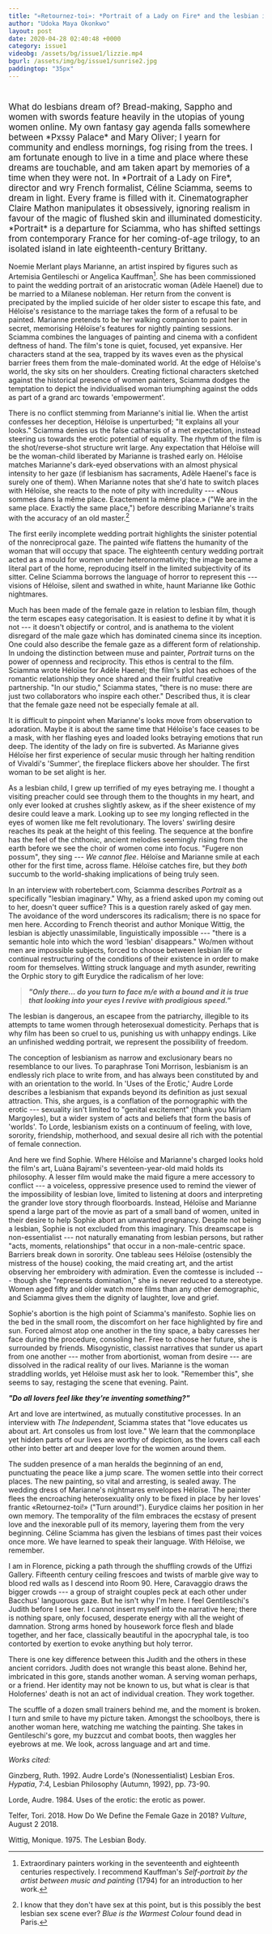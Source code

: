 ```yaml
---
title: "«Retournez-toi»: *Portrait of a Lady on Fire* and the lesbian imaginary"
author: "Udoka Maya Okonkwo"
layout: post
date: 2020-04-28 02:40:48 +0000
category: issue1
videobg: /assets/bg/issue1/lizzie.mp4
bgurl: /assets/img/bg/issue1/sunrise2.jpg
paddingtop: "35px"
---
```


<p id="first-paragraph" style="font-size: larger;left: 15%;padding-top: 25px;">What do lesbians dream of? Bread-making, Sappho and women with swords
feature heavily in the utopias of young women online. My own fantasy gay
agenda falls somewhere between *Pxssy Palace* and Mary Oliver; I yearn
for community and endless mornings, fog rising from the trees. I am
fortunate enough to live in a time and place where these dreams are
touchable, and am taken apart by memories of a time when they were not.
In *Portrait of a Lady on Fire*, director and wry French formalist,
Céline Sciamma, seems to dream in light. Every frame is filled with it.
Cinematographer Claire Mathon manipulates it obsessively, ignoring
realism in favour of the magic of flushed skin and illuminated
domesticity. *Portrait* is a departure for Sciamma, who has shifted
settings from contemporary France for her coming-of-age trilogy, to an
isolated island in late eighteenth-century Brittany.</p>

Noemie Merlant plays Marianne, an artist inspired by figures such as
Artemisia Gentileschi or Angelica Kauffman[^1]. She has been
commissioned to paint the wedding portrait of an aristocratic woman
(Adèle Haenel) due to be married to a Milanese nobleman. Her return from
the convent is precipated by the implied suicide of her older sister to
escape this fate, and Héloïse's resistance to the marriage takes the
form of a refusal to be painted. Marianne pretends to be her walking
companion to paint her in secret, memorising Héloïse's features for
nightly painting sessions. Sciamma combines the languages of painting
and cinema with a confident deftness of hand. The film's tone is quiet,
focused, yet expansive. Her characters stand at the sea, trapped by its
waves even as the physical barrier frees them from the male-dominated
world. At the edge of Héloïse's world, the sky sits on her shoulders.
Creating fictional characters sketched against the historical presence
of women painters, Sciamma dodges the temptation to depict the
individualised woman triumphing against the odds as part of a grand arc
towards 'empowerment'.

There is no conflict stemming from Marianne's initial lie. When the
artist confesses her deception, Héloïse is unperturbed; "It explains all
your looks." Sciamma denies us the false catharsis of a met expectation,
instead steering us towards the erotic potential of equality. The rhythm
of the film is the shot/reverse-shot structure writ large. Any
expectation that Héloïse will be the woman-child liberated by Marianne
is trashed early on. Héloïse matches Marianne's dark-eyed observations
with an almost physical intensity to her gaze (if lesbianism has
sacraments, Adèle Haenel's face is surely one of them). When Marianne
notes that she'd hate to switch places with Héloïse, she reacts to the
note of pity with incredulity --- «Nous sommes dans la même place.
Exactement la même place.» ("We are in the same place. Exactly the same
place,") before describing Marianne's traits with the accuracy of an old
master.[^2]

The first eerily incomplete wedding portrait highlights the sinister
potential of the nonreciprocal gaze. The painted wife flattens the
humanity of the woman that will occupy that space. The eighteenth
century wedding portrait acted as a mould for women under
heteronormativity; the image became a literal part of the home,
reproducing itself in the limited subjectivity of its sitter. Celine
Sciamma borrows the language of horror to represent this --- visions of
Héloïse, silent and swathed in white, haunt Marianne like Gothic
nightmares.

Much has been made of the female gaze in relation to lesbian film,
though the term escapes easy categorisation. It is easiest to define it
by what it is not --- it doesn't objectify or control, and is anathema
to the violent disregard of the male gaze which has dominated cinema
since its inception. One could also describe the female gaze as a
different form of relationship. In undoing the distinction between muse
and painter, *Portrait* turns on the power of openness and reciprocity.
This ethos is central to the film. Sciamma wrote Héloïse for Adèle
Haenel; the film's plot has echoes of the romantic relationship they
once shared and their fruitful creative partnership. "In our studio,"
Sciamma states, "there is no muse: there are just two collaborators who
inspire each other." Described thus, it is clear that the female gaze
need not be especially female at all.

It is difficult to pinpoint when Marianne's looks move from observation
to adoration. Maybe it is about the same time that Héloïse's face ceases
to be a mask, with her flashing eyes and loaded looks betraying emotions
that run deep. The identity of the lady on fire is subverted. As
Marianne gives Héloïse her first experience of secular music through her
halting rendition of Vivaldi's 'Summer', the fireplace flickers above
her shoulder. The first woman to be set alight is her.

As a lesbian child, I grew up terrified of my eyes betraying me. I
thought a visiting preacher could see through them to the thoughts in my
heart, and only ever looked at crushes slightly askew, as if the sheer
existence of my desire could leave a mark. Looking up to see my longing
reflected in the eyes of women like me felt revolutionary. The lovers'
swirling desire reaches its peak at the height of this feeling. The
sequence at the bonfire has the feel of the chthonic, ancient melodies
seemingly rising from the earth before we see the choir of women come
into focus. "Fugere non possum", they sing --- *We cannot flee*. Héloïse
and Marianne smile at each other for the first time, across flame.
Héloïse catches fire, but they *both* succumb to the world-shaking
implications of being truly seen.

In an interview with robertebert.com, Sciamma describes *Portrait* as a
specifically "lesbian imaginary." Why, as a friend asked upon my coming
out to her, doesn't queer suffice? This is a question rarely asked of
gay men. The avoidance of the word underscores its radicalism; there is
no space for men here. According to French theorist and author Monique
Wittig, the lesbian is abjectly unassimilable, linguistically impossible
--- "there is a semantic hole into which the word 'lesbian' disappears."
Wo/men without men are impossible subjects, forced to choose between
lesbian life or continual restructuring of the conditions of their
existence in order to make room for themselves. Witting struck language
and myth asunder, rewriting the Orphic story to gift Eurydice the
radicalism of her love:

> ***"Only there... do you turn to face m/e with a bound and it is true
> that looking into your eyes I revive with prodigious speed."***

The lesbian is dangerous, an escapee from the patriarchy, illegible to
its attempts to tame women through heterosexual domesticity. Perhaps
that is why film has been so cruel to us, punishing us with unhappy
endings. Like an unfinished wedding portrait, we represent the
possibility of freedom.

The conception of lesbianism as narrow and exclusionary bears no
resemblance to our lives. To paraphrase Toni Morrison, lesbianism is an
endlessly rich place to write from, and has always been constituted by
and with an orientation to the world. In 'Uses of the Erotic,' Audre
Lorde describes a lesbianism that expands beyond its definition as just
sexual attraction. This, she argues, is a conflation of the pornographic
with the erotic --- sexuality isn't limited to "genital excitement"
(thank you Miriam Margoyles), but a wider system of acts and beliefs
that form the basis of 'worlds'. To Lorde, lesbianism exists on a
continuum of feeling, with love, sorority, friendship, motherhood, and
sexual desire all rich with the potential of female connection.

And here we find Sophie. Where Héloïse and Marianne's charged looks hold
the film's art, Luàna Bajrami's seventeen-year-old maid holds its
philosophy. A lesser film would make the maid figure a mere accessory to
conflict --- a voiceless, oppressive presence used to remind the viewer
of the impossibility of lesbian love, limited to listening at doors and
interpreting the grander love story through floorboards. Instead,
Héloïse and Marianne spend a large part of the movie as part of a small
band of women, united in their desire to help Sophie abort an unwanted
pregnancy. Despite not being a lesbian, Sophie is not excluded from this
imaginary. This dreamscape is non-essentialist --- not naturally
emanating from lesbian persons, but rather "acts, moments,
relationships" that occur in a non-male-centric space. Barriers break
down in sorority. One tableau sees Héloïse (ostensibly the mistress of
the house) cooking, the maid creating art, and the artist observing her
embroidery with admiration. Even the comtesse is included --- though she
"represents domination," she is never reduced to a stereotype. Women
aged fifty and older watch more films than any other demographic, and
Sciamma gives them the dignity of laughter, love and grief.

Sophie's abortion is the high point of Sciamma's manifesto. Sophie lies
on the bed in the small room, the discomfort on her face highlighted by
fire and sun. Forced almost atop one another in the tiny space, a baby
caresses her face during the procedure, consoling her. Free to choose
her future, she is surrounded by friends. Misogynistic, classist
narratives that sunder us apart from one another --- mother from
abortionist, woman from desire --- are dissolved in the radical reality
of our lives. Marianne is the woman straddling worlds, yet Héloïse must
ask her to look. "Remember this", she seems to say, restaging the scene
that evening. Paint.

***"Do all lovers feel like they're inventing something?"***

Art and love are intertwined, as mutually constitutive processes. In an
interview with *The Independent*, Sciamma states that "love educates us
about art. Art consoles us from lost love." We learn that the
commonplace yet hidden parts of our lives are worthy of depiction, as
the lovers call each other into better art and deeper love for the women
around them.

The sudden presence of a man heralds the beginning of an end,
punctuating the peace like a jump scare. The women settle into their
correct places. The new painting, so vital and arresting, is sealed
away. The wedding dress of Marianne's nightmares envelopes Héloïse. The
painter flees the encroaching heterosexuality only to be fixed in place
by her loves' frantic «Retournez-toi!» ("Turn around!"). Eurydice claims
her position in her own memory. The temporality of the film embraces the
ecstasy of present love and the inexorable pull of its memory, layering
them from the very beginning. Céline Sciamma has given the lesbians of
times past their voices once more. We have learned to speak their
language. With Héloïse, we remember.

I am in Florence, picking a path through the shuffling crowds of the
Uffizi Gallery. Fifteenth century ceiling frescoes and twists of marble
give way to blood red walls as I descend into Room 90. Here, Caravaggio
draws the bigger crowds --- a group of straight couples peck at each
other under Bacchus' languorous gaze. But he isn't why I'm here. I feel
Gentileschi's Judith before I see her. I cannot insert myself into the
narrative here; there is nothing spare, only focused, desperate energy
with all the weight of damnation. Strong arms honed by housework force
flesh and blade together, and her face, classically beautiful in the
apocryphal tale, is too contorted by exertion to evoke anything but holy
terror.

There is one key difference between this Judith and the others in these
ancient corridors. Judith does not wrangle this beast alone. Behind her,
imbricated in this gore, stands another woman. A serving woman perhaps,
or a friend. Her identity may not be known to us, but what is clear is
that Holofernes' death is not an act of individual creation. They work
together.

The scuffle of a dozen small trainers behind me, and the moment is
broken. I turn and smile to have my picture taken. Amongst the
schoolboys, there is another woman here, watching me watching the
painting. She takes in Gentileschi's gore, my buzzcut and combat boots,
then waggles her eyebrows at me. We look, across language and art and
time.

*Works cited:*

Ginzberg, Ruth. 1992. Audre Lorde\'s (Nonessentialist) Lesbian Eros.
*Hypatia*, 7:4, Lesbian Philosophy (Autumn, 1992), pp. 73-90.

Lorde, Audre. 1984. Uses of the erotic: the erotic as power.

Telfer, Tori. 2018. How Do We Define the Female Gaze in 2018? *Vulture*,
August 2 2018.

Wittig, Monique. 1975. The Lesbian Body.

[^1]: Extraordinary painters working in the seventeenth and eighteenth
    centuries respectively. I recommend Kauffman's *Self-portrait by the
    artist between music and painting* (1794) for an introduction to her
    work.

[^2]: I know that they don't have sex at this point, but is this
    possibly the best lesbian sex scene ever? *Blue is the Warmest
    Colour* found dead in Paris.
